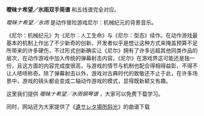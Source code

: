 

**曖昧ナ希望／氷雨双手简谱** 和五线谱完全对应。

_曖昧ナ希望／氷雨_ 是动作冒险游戏尼尔：机械纪元的背景音乐。

《尼尔：机械纪元》为《尼尔：人工生命》与《尼尔：型态》续作。在动作游戏最基本的机制上作出了不少新奇的创新，开发者似乎是想让这种方式来掩盖预算不足所带来的许多硬伤，不过形式创新确实让《尼尔》拥有了许多远超其他同类作品的层次，在动作游戏中加入传统的弹幕射击内容，《尼尔》在游戏界这可能还是独一份，且这方面的内容完成度很高，与游戏的情节与机制也配合得相得益彰，不得不让人啧啧称奇。除了弹幕射击以外，游戏对古典时代的致敬还不止于此，在许多场景中，游戏的镜头都会变成二轴动作游戏的模式，显得既新颖又有趣。

这里我们提供 _曖昧ナ希望／氷雨钢琴谱_ ，大家可以免费下载学习。

同时，网站还为大家提供了《[遺サレタ場所斜光](Music-9293-遺サレタ場所斜光-尼尔机械纪元BGM.html "遺サレタ場所斜光")》的曲谱下载

